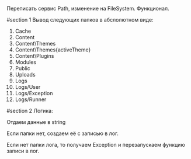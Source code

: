 Переписать сервис Path, изменение на FileSystem.
Функционал.

#section 1
Вывод следующих папков в абслолютном виде:
1. Cache
2. Content
3. Content\Themes
4. Content\Themes\{activeTheme}
5. Content\Plugins
6. Modules
7. Public
8. Uploads
9. Logs
10. Logs/User
11. Logs/Exception
12. Logs/Runner

#section 2
Логика:

Отдаем данные в string

Если папки нет, создаем её с записью в лог.

Если нет папки лога, то получаем Exception и перезапускаем функцию записи в лог.


